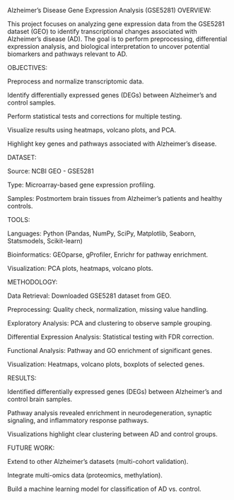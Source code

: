 Alzheimer’s Disease Gene Expression Analysis (GSE5281)
OVERVIEW:

This project focuses on analyzing gene expression data from the GSE5281 dataset (GEO) to identify transcriptional changes associated with Alzheimer’s disease (AD). The goal is to perform preprocessing, differential expression analysis, and biological interpretation to uncover potential biomarkers and pathways relevant to AD.

OBJECTIVES:

Preprocess and normalize transcriptomic data.

Identify differentially expressed genes (DEGs) between Alzheimer’s and control samples.

Perform statistical tests and corrections for multiple testing.

Visualize results using heatmaps, volcano plots, and PCA.

Highlight key genes and pathways associated with Alzheimer’s disease.

DATASET:

Source: NCBI GEO - GSE5281

Type: Microarray-based gene expression profiling.

Samples: Postmortem brain tissues from Alzheimer’s patients and healthy controls.

TOOLS:

Languages: Python (Pandas, NumPy, SciPy, Matplotlib, Seaborn, Statsmodels, Scikit-learn)

Bioinformatics: GEOparse, gProfiler, Enrichr for pathway enrichment.

Visualization: PCA plots, heatmaps, volcano plots.

METHODOLOGY:

Data Retrieval: Downloaded GSE5281 dataset from GEO.

Preprocessing: Quality check, normalization, missing value handling.

Exploratory Analysis: PCA and clustering to observe sample grouping.

Differential Expression Analysis: Statistical testing with FDR correction.

Functional Analysis: Pathway and GO enrichment of significant genes.

Visualization: Heatmaps, volcano plots, boxplots of selected genes.

RESULTS:

Identified differentially expressed genes (DEGs) between Alzheimer’s and control brain samples.

Pathway analysis revealed enrichment in neurodegeneration, synaptic signaling, and inflammatory response pathways.

Visualizations highlight clear clustering between AD and control groups.

FUTURE WORK:

Extend to other Alzheimer’s datasets (multi-cohort validation).

Integrate multi-omics data (proteomics, methylation).

Build a machine learning model for classification of AD vs. control.
